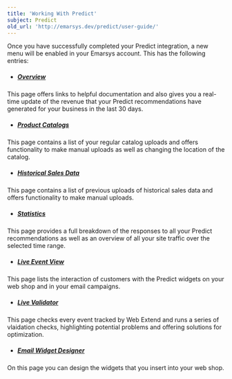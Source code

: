 ```yaml
---
title: 'Working With Predict'
subject: Predict
old_url: 'http://emarsys.dev/predict/user-guide/'
---
```


Once you have successfully completed your Predict integration, a new menu will be enabled in your Emarsys account. This has the following entries:

- ##### [Overview](/Predict/overview.md)

 This page offers links to helpful documentation and also gives you a real-time update of the revenue that your Predict recommendations have generated for your business in the last 30 days.
- ##### [Product Catalogs](/Predict/product-catalogs.md)

 This page contains a list of your regular catalog uploads and offers functionality to make manual uploads as well as changing the location of the catalog.
- ##### [Historical Sales Data](/Predict/historical-sales-data.md)

 This page contains a list of previous uploads of historical sales data and offers functionality to make manual uploads.
- ##### [Statistics](/Uncategorized/statistics.md)

 This page provides a full breakdown of the responses to all your Predict recommendations as well as an overview of all your site traffic over the selected time range.
- ##### [Live Event View](/Predict/live-event-view.md)

 This page lists the interaction of customers with the Predict widgets on your web shop and in your email campaigns.
- ##### [Live Validator](/Predict/live-validator.md)

 This page checks every event tracked by Web Extend and runs a series of vlaidation checks, highlighting potential problems and offering solutions for optimization.
- ##### [Email Widget Designer](/Uncategorized/widget-designer.md)

 On this page you can design the widgets that you insert into your web shop.